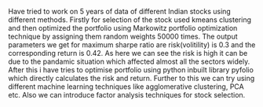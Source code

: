 Have tried to work on 5 years of data of different Indian stocks using different methods. Firstly for selection of the stock used kmeans clustering and then optimized the portfolio using Markowitz portfolio optimization technique by assigning them random weights 50000 times. The output parameters we get for maximum sharpe ratio are risk(volitility) is 0.3 and the corresponding return is 0.42. As here we can see the risk is high it can be due to the pandamic situation which affected almost all the sectors widely.
After this i have tries to optimise portfolio using python inbuilt library pyfolio which directly calculates the risk and return. 
Further to this we can try using different machine learning techniques like agglomerative clustering, PCA etc. Also we can introduce factor analysis techniques for stock selection.
